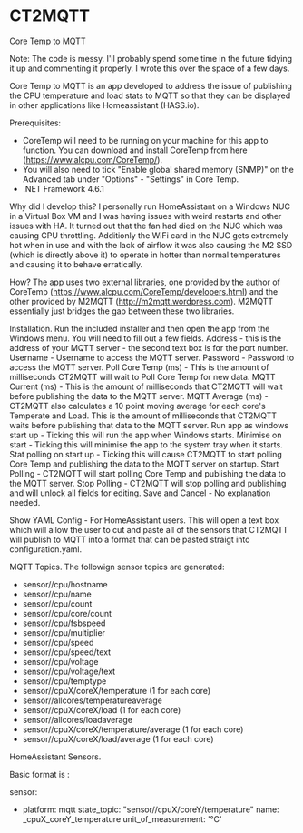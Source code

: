 # CT2MQTT
Core Temp to MQTT

Note: The code is messy. I'll probably spend some time in the future tidying it up and commenting it properly.  I wrote this over the space of a few days.

Core Temp to MQTT is an app developed to address the issue of publishing the CPU temperature and load stats to MQTT so that they can be displayed in other applications like Homeassistant (HASS.io).

Prerequisites:
- CoreTemp will need to be running on your machine for this app to function. You can download and install CoreTemp from here 
  (https://www.alcpu.com/CoreTemp/).  
- You will also need to tick "Enable global shared memory (SNMP)" on the Advanced tab under "Options" - "Settings" in Core Temp.
- .NET Framework  4.6.1

Why did I develop this? 
I personally run HomeAssistant on a Windows NUC in a Virtual Box VM and I was having issues with weird restarts and other issues with HA.
It turned out that the fan had died on the NUC which was causing CPU throttling. Additionly the WiFi card in the NUC gets extremely hot when in use and with the lack of airflow it was also causing the M2 SSD (which is directly above it) to operate in hotter than normal temperatures and causing it to behave erratically.

How?
The app uses two external libraries, one provided by the author of CoreTemp (https://www.alcpu.com/CoreTemp/developers.html) and the other provided by M2MQTT (http://m2mqtt.wordpress.com).
M2MQTT essentially just bridges the gap between these two libraries.

Installation.
Run the included installer and then open the app from the Windows menu.
You will need to fill out a few fields.
Address                     - this is the address of your MQTT server -  the second text box is for the port number.
Username                    - Username to access the MQTT server.
Password                    - Password to access the MQTT server.
Poll Core Temp (ms)         - This is the amount of milliseconds CT2MQTT will wait to Poll Core Temp for new data.
MQTT Current (ms)           - This is the amount of milliseconds that CT2MQTT will wait before publishing the data to the MQTT server.
MQTT Average (ms)           - CT2MQTT also calculates a 10 point moving average for each core's Temperate and Load.   This is the amount                               of milliseconds that CT2MQTT waits before publishing that data to the MQTT server.
Run app as windows start up - Ticking this will run the app when Windows starts.
Minimise on start           - Ticking this will minimise the app to the system tray when it starts.
Stat polling on start up    - Ticking this will cause CT2MQTT to start polling Core Temp and publishing the data to the MQTT 
                              server on startup.
Start Polling               - CT2MQTT will start polling Core Temp and publishing the data to the MQTT server.
Stop Polling                - CT2MQTT will stop polling and publishing and will unlock all fields for editing.
Save and Cancel             - No explanation needed. 

Show YAML Config            - For HomeAssistant users.  This will open a text box which will allow the user to cut and paste all of the 
                              sensors that CT2MQTT will publish to MQTT into a format that can be pasted straigt into configuration.yaml.

MQTT Topics.
The followign sensor topics are generated:
 - sensor/<hostname>/cpu/hostname
 - sensor/<hostname>/cpu/name
 - sensor/<hostname>/cpu/count
 - sensor/<hostname>/cpu/core/count
 - sensor/<hostname>/cpu/fsbspeed
 - sensor/<hostname>/cpu/multiplier
 - sensor/<hostname>/cpu/speed
 - sensor/<hostname>/cpu/speed/text
 - sensor/<hostname>/cpu/voltage
 - sensor/<hostname>/cpu/voltage/text
 - sensor/<hostname>/cpu/temptype
 - sensor/<hostname>/cpuX/coreX/temperature (1 for each core)
 - sensor/<hostname>/allcores/temperatureaverage
 - sensor/<hostname>/cpuX/coreX/load (1 for each core)
 - sensor/<hostname>/allcores/loadaverage 
 - sensor/<hostname>/cpuX/coreX/temperature/average (1 for each core)
 - sensor/<hostname>/cpuX/coreX/load/average (1 for each core)

HomeAssistant Sensors.

Basic format is :

sensor:
  - platform: mqtt
    state_topic: "sensor/<hostname>/cpuX/coreY/temperature"
    name: <hostname>_cpuX_coreY_temperature
    unit_of_measurement: '°C'


                              
